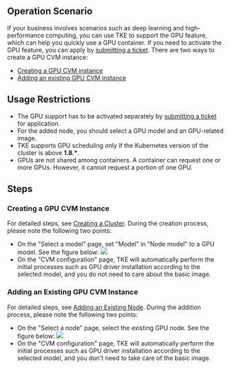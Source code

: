 ## Operation Scenario

If your business involves scenarios such as deep learning and high-performance computing, you can use TKE to support the GPU feature, which can help you quickly use a GPU container. If you need to activate the GPU feature, you can apply by [submitting a ticket](https://console.cloud.tencent.com/workorder/category?level1_id=6&level2_id=350&source=0&data_title=ÈÝÆ÷·þÎñTKE&step=1).
There are two ways to create a GPU CVM instance:

- [Creating a GPU CVM instance](#createGPUService)
- [Adding an existing GPU CVM instance](#addGPUService)


## Usage Restrictions

- The GPU support has to be activated separately by [submitting a ticket](https://console.cloud.tencent.com/workorder/category?level1_id=6&level2_id=350&source=0&data_title=ÈÝÆ÷·þÎñTKE&step=1) for application.
- For the added node, you should select a GPU model and an GPU-related image.
- TKE supports GPU scheduling only if the Kubernetes version of the cluster is above **1.8.\***.
- GPUs are not shared among containers. A container can request one or more GPUs. However, it cannot request a portion of one GPU.

## Steps

<span id="createGPUService"></span>
### Creating a GPU CVM Instance

For detailed steps, see [Creating a Cluster](https://cloud.tencent.com/document/product/457/32189). During the creation process, please note the following two points:
- On the "Select a model" page, set "Model" in "Node model" to a GPU model. See the figure below:
![](https://main.qcloudimg.com/raw/c56c36c18d72a34206a3ae1ae9686e7f.png)
- On the "CVM configuration" page, TKE will automatically perform the initial processes such as GPU driver installation according to the selected model, and you do not need to care about the basic image. 

<span id="addGPUService"></span>
### Adding an Existing GPU CVM Instance

For detailed steps, see [Adding an Existing Node](https://intl.cloud.tencent.com/document/product/457/30652#addExistingNode). During the addition process, please note the following two points:
- On the "Select a node" page, select the existing GPU node. See the figure below:
![](https://main.qcloudimg.com/raw/9f06c1b1b02a649ae85a6c2c4a3ffe81.png)
- On the "CVM configuration" page, TKE will automatically perform the initial processes such as GPU driver installation according to the selected model, and you don't need to take care of the basic image.

